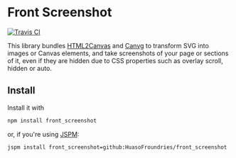 # Front Screenshot

[![Travis CI](https://travis-ci.org/HuasoFoundries/front_screenshot.svg?branch=master)](https://travis-ci.org/HuasoFoundries/front_screenshot)

This library bundles [HTML2Canvas](https://html2canvas.hertzen.com/) and [Canvg](https://github.com/canvg/canvg)
to transform SVG into images or Canvas elements, and take screenshots of your page or sections of it, even if
they are hidden due to CSS properties such as overlay scroll, hidden or auto.



## Install

Install it with 

```sh
npm install front_screenshot
```


or, if you're using [JSPM](https://jspm.io):


```sh
jspm install front_screenshot=github:HuasoFroundries/front_screenshot
```